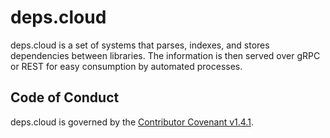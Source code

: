 # deps.cloud

deps.cloud is a set of systems that parses, indexes, and stores dependencies between libraries.
The information is then served over gRPC or REST for easy consumption by automated processes.

## Code of Conduct

deps.cloud is governed by the [Contributor Covenant v1.4.1](/contributing/code-of-conduct/index.md).

